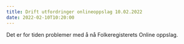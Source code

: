 ```yaml
---
title: Drift utfordringer onlineoppslag 10.02.2022
date: 2022-02-10T10:20:00
---
```


Det er for tiden problemer med å nå Folkeregisterets Online oppslag. 

